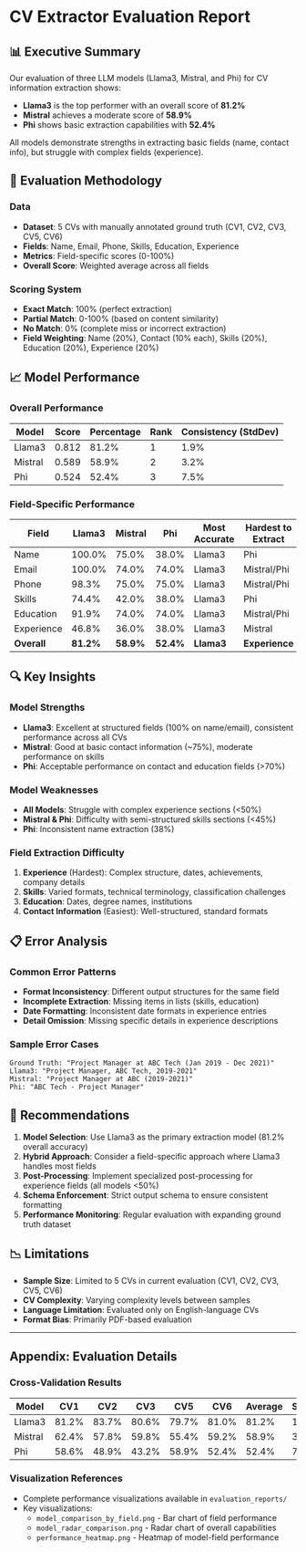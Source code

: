 # CV Extractor Evaluation Report

## 📊 Executive Summary

Our evaluation of three LLM models (Llama3, Mistral, and Phi) for CV information extraction shows:

- **Llama3** is the top performer with an overall score of **81.2%**
- **Mistral** achieves a moderate score of **58.9%**
- **Phi** shows basic extraction capabilities with **52.4%**

All models demonstrate strengths in extracting basic fields (name, contact info), but struggle with complex fields (experience).

## 🧪 Evaluation Methodology

### Data
- **Dataset**: 5 CVs with manually annotated ground truth (CV1, CV2, CV3, CV5, CV6)
- **Fields**: Name, Email, Phone, Skills, Education, Experience
- **Metrics**: Field-specific scores (0-100%)
- **Overall Score**: Weighted average across all fields

### Scoring System
- **Exact Match**: 100% (perfect extraction)
- **Partial Match**: 0-100% (based on content similarity)
- **No Match**: 0% (complete miss or incorrect extraction)
- **Field Weighting**: Name (20%), Contact (10% each), Skills (20%), Education (20%), Experience (20%)

## 📈 Model Performance

### Overall Performance

| Model   | Score | Percentage | Rank | Consistency (StdDev) |
|---------|-------|------------|------|----------------------|
| Llama3  | 0.812 | 81.2%      | 1    | 1.9%                 |
| Mistral | 0.589 | 58.9%      | 2    | 3.2%                 |
| Phi     | 0.524 | 52.4%      | 3    | 7.5%                 |

### Field-Specific Performance

| Field      | Llama3  | Mistral | Phi    | Most Accurate | Hardest to Extract |
|------------|---------|---------|--------|---------------|-------------------|
| Name       | 100.0%  | 75.0%   | 38.0%  | Llama3        | Phi               |
| Email      | 100.0%  | 74.0%   | 74.0%  | Llama3        | Mistral/Phi       |
| Phone      | 98.3%   | 75.0%   | 75.0%  | Llama3        | Mistral/Phi       |
| Skills     | 74.4%   | 42.0%   | 38.0%  | Llama3        | Phi               |
| Education  | 91.9%   | 74.0%   | 74.0%  | Llama3        | Mistral/Phi       |
| Experience | 46.8%   | 36.0%   | 38.0%  | Llama3        | Mistral           |
| **Overall**| **81.2%**| **58.9%**| **52.4%**| **Llama3**| **Experience**   |

## 🔍 Key Insights

### Model Strengths
- **Llama3**: Excellent at structured fields (100% on name/email), consistent performance across all CVs
- **Mistral**: Good at basic contact information (~75%), moderate performance on skills
- **Phi**: Acceptable performance on contact and education fields (>70%)

### Model Weaknesses
- **All Models**: Struggle with complex experience sections (<50%)
- **Mistral & Phi**: Difficulty with semi-structured skills sections (<45%)
- **Phi**: Inconsistent name extraction (38%)

### Field Extraction Difficulty
1. **Experience** (Hardest): Complex structure, dates, achievements, company details
2. **Skills**: Varied formats, technical terminology, classification challenges
3. **Education**: Dates, degree names, institutions
4. **Contact Information** (Easiest): Well-structured, standard formats

## 📋 Error Analysis

### Common Error Patterns
- **Format Inconsistency**: Different output structures for the same field
- **Incomplete Extraction**: Missing items in lists (skills, education)
- **Date Formatting**: Inconsistent date formats in experience entries
- **Detail Omission**: Missing specific details in experience descriptions

### Sample Error Cases
```
Ground Truth: "Project Manager at ABC Tech (Jan 2019 - Dec 2021)"
Llama3: "Project Manager, ABC Tech, 2019-2021"
Mistral: "Project Manager at ABC (2019-2021)"
Phi: "ABC Tech - Project Manager"
```

## 🔮 Recommendations

1. **Model Selection**: Use Llama3 as the primary extraction model (81.2% overall accuracy)
2. **Hybrid Approach**: Consider a field-specific approach where Llama3 handles most fields
3. **Post-Processing**: Implement specialized post-processing for experience fields (all models <50%)
4. **Schema Enforcement**: Strict output schema to ensure consistent formatting
5. **Performance Monitoring**: Regular evaluation with expanding ground truth dataset

## 📉 Limitations

- **Sample Size**: Limited to 5 CVs in current evaluation (CV1, CV2, CV3, CV5, CV6)
- **CV Complexity**: Varying complexity levels between samples
- **Language Limitation**: Evaluated only on English-language CVs
- **Format Bias**: Primarily PDF-based evaluation

---

## Appendix: Evaluation Details

### Cross-Validation Results

| Model   | CV1    | CV2    | CV3    | CV5    | CV6    | Average | StdDev |
|---------|--------|--------|--------|--------|--------|---------|--------|
| Llama3  | 81.2%  | 83.7%  | 80.6%  | 79.7%  | 81.0%  | 81.2%   | 1.9%   |
| Mistral | 62.4%  | 57.8%  | 59.8%  | 55.4%  | 59.2%  | 58.9%   | 3.2%   |
| Phi     | 58.6%  | 48.9%  | 43.2%  | 58.9%  | 52.4%  | 52.4%   | 7.5%   |

### Visualization References

- Complete performance visualizations available in `evaluation_reports/`
- Key visualizations:
  - `model_comparison_by_field.png` - Bar chart of field performance
  - `model_radar_comparison.png` - Radar chart of overall capabilities
  - `performance_heatmap.png` - Heatmap of model-field performance 